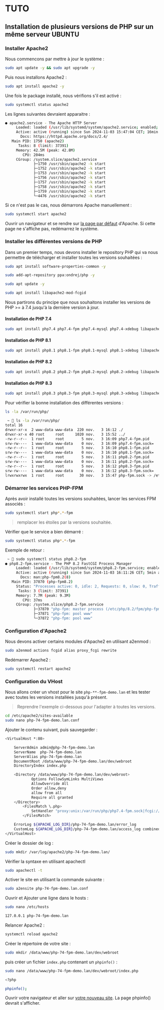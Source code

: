 # TUTO

## Installation de plusieurs versions de PHP sur un même serveur UBUNTU

### Installer Apache2

Nous commencons par mettre à jour le système :

```bash
sudo apt update -y && sudo apt upgrade -y
```

Puis nous installons Apache2 :

```bash
sudo apt install apache2 -y
```

Une fois le package installé, nous vérifions s'il est activé :

```bash
sudo systemctl status apache2
```

Les lignes suivantes devraient apparaitre :

```bash
● apache2.service - The Apache HTTP Server
     Loaded: loaded (/usr/lib/systemd/system/apache2.service; enabled; preset: enabled)
     Active: active (running) since Sun 2024-11-03 15:47:04 CET; 16min ago
       Docs: https://httpd.apache.org/docs/2.4/
   Main PID: 1750 (apache2)
      Tasks: 8 (limit: 37391)
     Memory: 42.5M (peak: 42.8M)
        CPU: 204ms
     CGroup: /system.slice/apache2.service
             ├─1750 /usr/sbin/apache2 -k start
             ├─1752 /usr/sbin/apache2 -k start
             ├─1753 /usr/sbin/apache2 -k start
             ├─1756 /usr/sbin/apache2 -k start
             ├─1757 /usr/sbin/apache2 -k start
             ├─1758 /usr/sbin/apache2 -k start
             ├─1759 /usr/sbin/apache2 -k start
             └─4476 /usr/sbin/apache2 -k start

```

Si ce n'est pas le cas, nous démarrons Apache manuellement :

```bash
sudo systemctl start apache2
```

Ouvrir un navigateur et se rendre sur [la page par défaut](http://localhost) d'Apache. Si cette page ne s'affiche pas,
redémarrez le système.

### Installer les différentes versions de PHP

Dans un premier temps, nous devons installer le repository PHP qui va nous permettre de télécharger et installer toutes
les versions souhaitées :

```bash
sudo apt install software-properties-common -y

sudo add-apt-repository ppa:ondrej/php -y

sudo apt update -y

sudo apt install libapache2-mod-fcgid
```

Nous partirons du principe que nous souhaitons installer les versions de PHP >= à 7.4 jusqu'à la dernière version à jour.

#### Installation de PHP 7.4

```bash
sudo apt install php7.4 php7.4-fpm php7.4-mysql php7.4-xdebug libapache2-mod-php7.4 -y
```

#### Installation de PHP 8.1

```bash
sudo apt install php8.1 php8.1-fpm php8.1-mysql php8.1-xdebug libapache2-mod-php8.1 -y
```

#### Installation de PHP 8.2

```bash
sudo apt install php8.2 php8.2-fpm php8.2-mysql php8.2-xdebug libapache2-mod-php8.2 -y
```

#### Installation de PHP 8.3

```bash
sudo apt install php8.3 php8.3-fpm php8.3-mysql php8.3-xdebug libapache2-mod-php8.3 -y
```

Pour vérifier la bonne installation des différentes versions :

```bash
ls -la /var/run/php/
```

```bash
 ~  ls -la /var/run/php/                                                       18.5s  dim. 03 nov. 2024 16:12:20
total 16
drwxr-xr-x  2 www-data www-data  220 nov.   3 16:12 ./
drwxr-xr-x 40 root     root     1020 nov.   3 15:52 ../
-rw-r--r--  1 root     root        5 nov.   3 16:09 php7.4-fpm.pid
srw-rw----  1 www-data www-data    0 nov.   3 16:09 php7.4-fpm.sock=
-rw-r--r--  1 root     root        5 nov.   3 16:10 php8.1-fpm.pid
srw-rw----  1 www-data www-data    0 nov.   3 16:10 php8.1-fpm.sock=
-rw-r--r--  1 root     root        5 nov.   3 16:11 php8.2-fpm.pid
srw-rw----  1 www-data www-data    0 nov.   3 16:11 php8.2-fpm.sock=
-rw-r--r--  1 root     root        5 nov.   3 16:12 php8.3-fpm.pid
srw-rw----  1 www-data www-data    0 nov.   3 16:12 php8.3-fpm.sock=
lrwxrwxrwx  1 root     root       30 nov.   3 15:47 php-fpm.sock -> /etc/alternatives/php-fpm.sock=
```

### Démarrer les services PHP-FPM

Après avoir installé toutes les versions souhaitées, lancer les services FPM associés :

```bash
sudo systemctl start php*.*-fpm
```

> remplacer les étoiles par la versions souhaitée.

Vérifier que le service a bien démarré :

```bash
sudo systemctl status php*.*-fpm
```

Exemple de retour :

```bash
 ~  sudo systemctl status php8.2-fpm                                          4345ms  dim. 03 nov. 2024 16:17:11
● php8.2-fpm.service - The PHP 8.2 FastCGI Process Manager
     Loaded: loaded (/usr/lib/systemd/system/php8.2-fpm.service; enabled; preset: enabled)
     Active: active (running) since Sun 2024-11-03 16:11:26 CET; 5min ago
       Docs: man:php-fpm8.2(8)
   Main PID: 37870 (php-fpm8.2)
     Status: "Processes active: 0, idle: 2, Requests: 0, slow: 0, Traffic: 0.00req/sec"
      Tasks: 3 (limit: 37391)
     Memory: 7.7M (peak: 9.3M)
        CPU: 37ms
     CGroup: /system.slice/php8.2-fpm.service
             ├─37870 "php-fpm: master process (/etc/php/8.2/fpm/php-fpm.conf)"
             ├─37871 "php-fpm: pool www"
             └─37872 "php-fpm: pool www"
```

### Configuration d'Apache2

Nous devons activer certains modules d'Apache2 en utilisant a2enmod :

```bash
sudo a2enmod actions fcgid alias proxy_fcgi rewrite
```

Redémarrer Apache2 :

```bash
sudo systemctl restart apache2
```

### Configuration du VHost

Nous allons créer un vhost pour le site `php-**-fpm-demo.lan` et les tester avec toutes les versions installées jusqu'à présent.
> Reprendre l'exemple ci-dessous pour l'adapter à toutes les versions.

```bash
cd /etc/apache2/sites-available
sudo nano php-74-fpm-demo.lan.conf
```

Ajouter le contenu suivant, puis sauvegarder :

```bash
<VirtualHost *:80>

    ServerAdmin admin@php-74-fpm-demo.lan
    ServerName  php-74-fpm-demo.lan
    ServerAlias php-74-fpm-demo.lan
    DocumentRoot /data/www/php-74-fpm-demo.lan/dev/webroot
    DirectoryIndex index.php

    <Directory /data/www/php-74-fpm-demo.lan/dev/webroot>
            Options FollowSymLinks MultiViews
            AllowOverride All
            Order allow,deny
            allow from all
            Require all granted
    </Directory>
        <FilesMatch \.php>
            SetHandler "proxy:unix:/var/run/php/php7.4-fpm.sock|fcgi://localhost/"
        </FilesMatch>

    ErrorLog ${APACHE_LOG_DIR}/php-74-fpm-demo.lan/error_log
    CustomLog ${APACHE_LOG_DIR}/php-74-fpm-demo.lan/access_log combined
</VirtualHost>
```

Créer le dossier de log :

```bash
sudo mkdir /var/log/apache2/php-74-fpm-demo.lan/
```

Vérifier la syntaxe en utilisant apachectl

```bash
sudo apachectl -t
```

Activer le site en utilisant la commande suivante :

```bash
sudo a2ensite php-74-fpm-demo.lan.conf
```

Ouvrir et Ajouter une ligne dans le hosts :

```bash
sudo nano /etc/hosts
```

```bash
127.0.0.1 php-74-fpm-demo.lan
```

Relancer Apache2 :

```bash
systemctl reload apache2
```

Créer le répertoire de votre site :

```bash
sudo mkdir /data/www/php-74-fpm-demo.lan/dev/webroot
```

puis créer un fichier `index.php` contenant un `phpinfo()` :

```bash
sudo nano /data/www/php-74-fpm-demo.lan/dev/webroot/index.php
```

```bash
<?php

phpinfo();
```

Ouvrir votre navigateur et aller sur [votre nouveau site](http://php-74-fpm-demo.lan/). La page phpinfo() devrait s'afficher.
